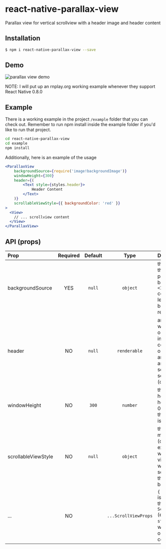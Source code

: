 # react-native-parallax-view

Parallax view for vertical scrollview with a header image and header content

## Installation

```bash
$ npm i react-native-parallax-view --save
```

## Demo

![parallax view demo](http://i.giphy.com/xTiTneeCb1npaGorhm.gif)

NOTE: I will put up an rnplay.org working example whenever they support React Native 0.8.0

## Example

There is a working example in the project `/example` folder that you can check out. Remember to run npm install inside 
the example folder if you'd like to run that project.

```bash
cd react-native-parallax-view
cd example
npm install
```

Additionally, here is an example of the usage

```jsx
<ParallaxView
    backgroundSource={require('image!backgroundImage')}
    windowHeight={300}
    header={(
        <Text style={styles.header}>
            Header Content
        </Text>
    )}
    scrollableViewStyle={{ backgroundColor: 'red' }}
>
  <View>
    // ... scrollview content
  </View>
</ParallaxView>
```


## API (props)

| Prop | Required | Default  | Type | Description |
| :------------ |:---:|:---------------:| :---------------:| :-----|
| backgroundSource | YES | `null` | `object` | the `source` prop that get's passed to the background `<Image>` component. If left blank, no background is rendered |
| header | NO | `null` | `renderable` | any content you want to render on top of the image. This content's opacity get's animated down as the scrollview scrolls up. (optional) |
| windowHeight | NO | `300` | `number` | the resting height of the header image. If 0 is passed in, the background is not rendered. |
| scrollableViewStyle | NO | `null` | `object` | this style will be mixed (overriding existing fields) with scrollable view style (view which is scrolled over the background) |
| ... | NO | | `...ScrollViewProps` | `{...this.props}` is applied on the internal `ScrollView` (excluding the `style` prop which is passed on to the outer container) |
